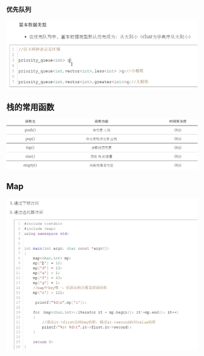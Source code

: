 ### 优先队列

![image-20220706172453258](README.assets/image-20220706172453258.png)

## 栈的常用函数

![image-20220706174132015](README.assets/image-20220706174132015.png)

## Map

![image-20220706190651867](README.assets/image-20220706190651867.png)

